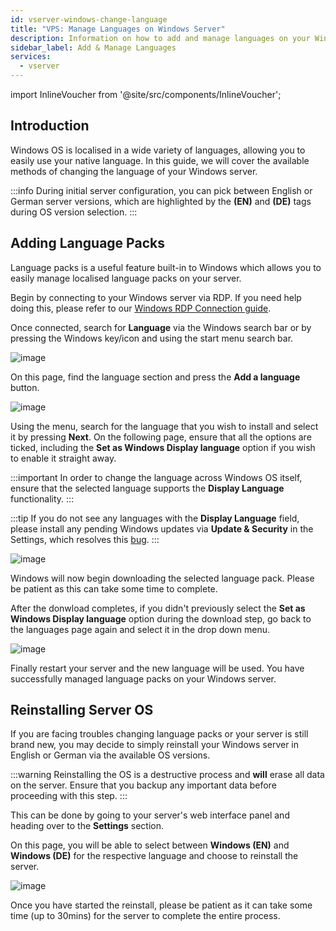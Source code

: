 ```yaml
---
id: vserver-windows-change-language
title: "VPS: Manage Languages on Windows Server"
description: Information on how to add and manage languages on your Windows VPS from ZAP-Hosting - ZAP-Hosting.com documentation
sidebar_label: Add & Manage Languages
services:
  - vserver
---
```


import InlineVoucher from '@site/src/components/InlineVoucher';

## Introduction

Windows OS is localised in a wide variety of languages, allowing you to easily use your native language. In this guide, we will cover the available methods of changing the language of your Windows server.

:::info
During initial server configuration, you can pick between English or German server versions, which are highlighted by the **(EN)** and **(DE)** tags during OS version selection.
:::

<InlineVoucher />

## Adding Language Packs

Language packs is a useful feature built-in to Windows which allows you to easily manage localised language packs on your server.

Begin by connecting to your Windows server via RDP. If you need help doing this, please refer to our [Windows RDP Connection guide](vserver-windows-userdp.md).

Once connected, search for **Language** via the Windows search bar or by pressing the Windows key/icon and using the start menu search bar.

![image](https://screensaver01.zap-hosting.com/index.php/s/iwnxdwsYHPy9AMP/preview)

On this page, find the language section and press the **Add a language** button. 

![image](https://screensaver01.zap-hosting.com/index.php/s/EJxNz66LPBDiE9J/preview)

Using the menu, search for the language that you wish to install and select it by pressing **Next**. On the following page, ensure that all the options are ticked, including the **Set as Windows Display language** option if you wish to enable it straight away.

:::important
In order to change the language across Windows OS itself, ensure that the selected language supports the **Display Language** functionality.
:::

:::tip
If you do not see any languages with the **Display Language** field, please install any pending Windows updates via **Update & Security** in the Settings, which resolves this [bug](https://learn.microsoft.com/en-us/troubleshoot/windows-server/shell-experience/cannot-configure-language-pack-windows-server-desktop-experience).
:::

![image](https://screensaver01.zap-hosting.com/index.php/s/ZENz49zaSmkLNER/preview)

Windows will now begin downloading the selected language pack. Please be patient as this can take some time to complete.

After the donwload completes, if you didn't previously select the **Set as Windows Display language** option during the download step, go back to the languages page again and select it in the drop down menu.

![image](https://screensaver01.zap-hosting.com/index.php/s/Ee3rMKzXTidr9Jk/preview)

Finally restart your server and the new language will be used. You have successfully managed language packs on your Windows server.

## Reinstalling Server OS

If you are facing troubles changing language packs or your server is still brand new, you may decide to simply reinstall your Windows server in English or German via the available OS versions.

:::warning
Reinstalling the OS is a destructive process and **will** erase all data on the server. Ensure that you backup any important data before proceeding with this step.
:::

This can be done by going to your server's web interface panel and heading over to the **Settings** section.

On this page, you will be able to select between **Windows (EN)** and **Windows (DE)** for the respective language and choose to reinstall the server.

![image](https://screensaver01.zap-hosting.com/index.php/s/gxw8pKDr8sBBTHQ/preview)

Once you have started the reinstall, please be patient as it can take some time (up to 30mins) for the server to complete the entire process.